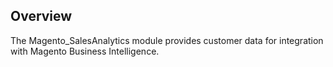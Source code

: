 ## Overview

The Magento_SalesAnalytics module provides customer data for integration with Magento Business Intelligence.
